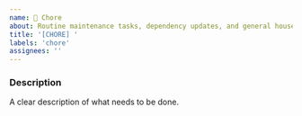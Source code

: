 ```yaml
---
name: 🔧 Chore
about: Routine maintenance tasks, dependency updates, and general housekeeping
title: '[CHORE] '
labels: 'chore'
assignees: ''
---
```


### Description

A clear description of what needs to be done.
